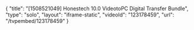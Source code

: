 {
    "title": "[1508521049] Honestech 10.0 VideotoPC Digital Transfer Bundle",
    "type": "solo",
    "layout": "iframe-static",
    "videoId": "123178459",
    "url": "\/tvpembed\/123178459"
}